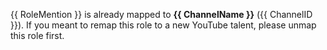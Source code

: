 {{ RoleMention }} is already mapped to **{{ ChannelName }}** ({{ ChannelID }}). If you meant to remap this role to a new YouTube talent, please unmap this role first.
